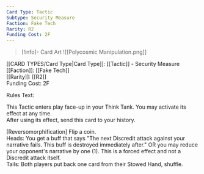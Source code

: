 ```yaml
---
Card Type: Tactic
Subtype: Security Measure
Faction: Fake Tech
Rarity: R2
Funding Cost: 2F
---
```

> [!info]- Card Art
> ![[Polycosmic Manipulation.png]]

[[CARD TYPES/Card Type|Card Type]]: [[Tactic]] - Security Measure  
[[Faction]]: [[Fake Tech]]  
[[Rarity]]: [[R2]]  
Funding Cost: 2F  

Rules Text:  

This Tactic enters play face-up in your Think Tank. You may activate its effect at any time.  
After using its effect, send this card to your history.  

[Reversomorphification] Flip a coin.  
Heads: You get a buff that says "The next Discredit attack against your narrative fails. This buff is destroyed immediately after." OR you may reduce your opponent's narrative by one (1). This is a forced effect and not a Discredit attack itself.  
Tails: Both players put back one card from their Stowed Hand, shuffle.  